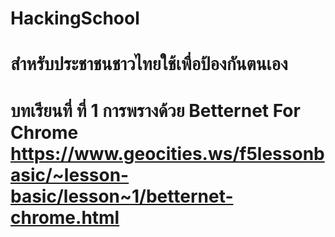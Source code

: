 # HackingSchool
# สำหรับประชาชนชาวไทยใช้เพื่อป้องกันตนเอง
# บทเรียนที่ ที่ 1 การพรางด้วย Betternet For Chrome  https://www.geocities.ws/f5lessonbasic/~lesson-basic/lesson~1/betternet-chrome.html
